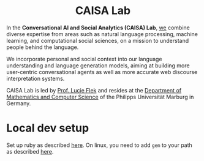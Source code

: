 <h1 align="center">CAISA Lab</h1>

In the **Conversational AI and Social Analytics (CAISA) Lab**, [we](team) combine diverse expertise from 
areas such as natural language processing, machine learning, and computational social sciences, 
on a mission to understand people behind the language.  

We incorporate personal and social context 
into our language understanding and language generation models, aiming at building 
more user-centric conversational agents as well as more accurate web discourse interpretation systems.

CAISA Lab is led by [Prof. Lucie Flek](https://lucieflek.github.io/) and resides at the 
[Department of Mathematics and Computer Science](https://www.uni-marburg.de/en/fb12/research-groups/language-technologies) of the Philipps Universität Marburg in Germany.

# Local dev setup

Set up ruby as described [here](https://github.com/caisa-lab/caisa-lab.github.io/tree/40904c0a252098c1468fbb4507e4e59f2b661202#previewing-and-testing-changes-on-your-computer).
On linux, you need to add `gem` to your path as described [here](https://wiki.archlinux.org/index.php/ruby#Setup).
